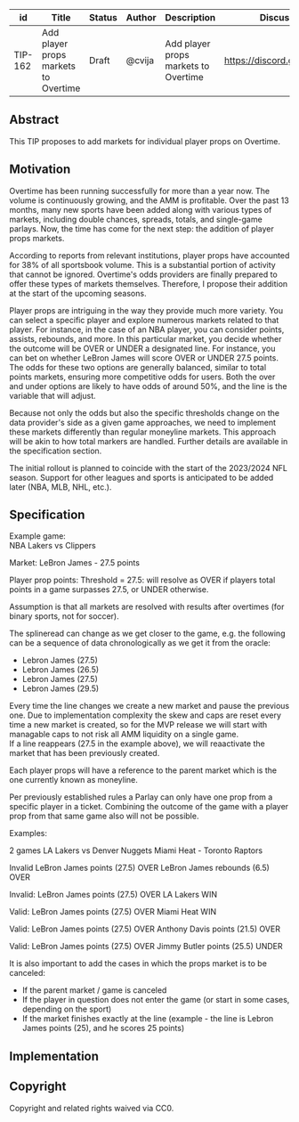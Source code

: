 | id | Title | Status | Author | Description | Discussions to | Created |
| ----------- | ----------- | ----------- | ----------- | ----------- | ----------- | ----------- |
| TIP-162 |  Add player props markets to Overtime | Draft | @cvija |  Add player props markets to Overtime  | https://discord.gg/rPpPcMXSeU | 2023-08-11


## Abstract

This TIP proposes to add markets for individual player props on Overtime.
 
## Motivation
 
Overtime has been running successfully for more than a year now. The volume is continuously growing, and the AMM is profitable. Over the past 13 months, many new sports have been added along with various types of markets, including double chances, spreads, totals, and single-game parlays. Now, the time has come for the next step: the addition of player props markets.

According to reports from relevant institutions, player props have accounted for 38% of all sportsbook volume. This is a substantial portion of activity that cannot be ignored. Overtime's odds providers are finally prepared to offer these types of markets themselves. Therefore, I propose their addition at the start of the upcoming seasons.

Player props are intriguing in the way they provide much more variety. You can select a specific player and explore numerous markets related to that player. For instance, in the case of an NBA player, you can consider points, assists, rebounds, and more. In this particular market, you decide whether the outcome will be OVER or UNDER a designated line. For instance, you can bet on whether LeBron James will score OVER or UNDER 27.5 points. The odds for these two options are generally balanced, similar to total points markets, ensuring more competitive odds for users. Both the over and under options are likely to have odds of around 50%, and the line is the variable that will adjust.

Because not only the odds but also the specific thresholds change on the data provider's side as a given game approaches, we need to implement these markets differently than regular moneyline markets. This approach will be akin to how total markers are handled. Further details are available in the specification section.

The initial rollout is planned to coincide with the start of the 2023/2024 NFL season. Support for other leagues and sports is anticipated to be added later (NBA, MLB, NHL, etc.).
## Specification 

Example game:  
NBA Lakers vs Clippers

Market:
LeBron James - 27.5 points 
     
Player prop points: Threshold = 27.5: will resolve as OVER if players total points in a game surpasses 27.5, or UNDER otherwise.

Assumption is that all markets are resolved with results after overtimes (for binary sports, not for soccer).  

The splineread can change as we get closer to the game, e.g. the following can be a sequence of data chronologically as we get it from the oracle:  
- Lebron James (27.5) 
- Lebron James (26.5)   
- Lebron James (27.5)   
- Lebron James (29.5)  

Every time the line changes we create a new market and pause the previous one. Due to implementation complexity the skew and caps are reset every time a new market is created, so for the MVP release we will start with managable caps to not risk all AMM liquidity on a single game.  
If a line reappears (27.5 in the example above), we will reaactivate the market that has been previously created.  

Each player props will have a reference to the parent market which is the one currently known as moneyline. 

Per previously established rules a Parlay can only have one prop from a specific player in a ticket. Combining the outcome of the game with a player prop from that same game also will not be possible.

Examples:

2 games 
LA Lakers vs Denver Nuggets
Miami Heat - Toronto Raptors

Invalid
LeBron James points (27.5) OVER
LeBron James rebounds (6.5) OVER

Invalid:
LeBron James points (27.5) OVER
LA Lakers WIN

Valid:
LeBron James points (27.5) OVER
Miami Heat WIN

Valid:
LeBron James points (27.5) OVER
Anthony Davis points (21.5) OVER

Valid:
LeBron James points (27.5) OVER
Jimmy Butler points (25.5) UNDER

It is also important to add the cases in which the props market is to be canceled:
* If the parent market / game is canceled
* If the player in question does not enter the game (or start in some cases, depending on the sport)
* If the market finishes exactly at the line (example - the line is Lebron James points (25), and he scores 25 points)


## Implementation


## Copyright
 
Copyright and related rights waived via CC0.

